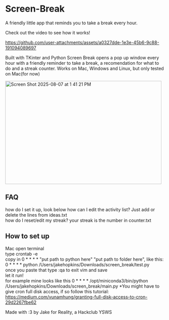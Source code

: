 # Screen-Break
A friendly little app that reminds you to take a break every hour.

Check out the video to see how it works!

https://github.com/user-attachments/assets/a0327dde-1e3e-45b6-9c88-191094089697


Built with TKinter and Python Screen Break opens a pop up window every hour with a friendly reminder to take a break, a recomendation for what to do and a streak counter.
Works on Mac, Windows and Linux, but only tested on Mac(for now)

<img width="495" height="326" alt="Screen Shot 2025-08-07 at 1 41 21 PM" src="https://github.com/user-attachments/assets/55ecb5ce-05b4-461e-bcd9-1d4fcb75d7ad" />

## FAQ
how do I set it up, look below
how can I edit the activity list?   Just add or delete the lines from ideas.txt    
how do I reset/edit my streak?  your streak is the number in counter.txt  

## How to set up
Mac
open terminal  
type crontab -e  
 copy in 0 * * * * "put path to python here" "put path to folder here", like this: 0 * * * * python /Users/jakehopkins/Downloads/screen_break/test.py  
once you paste that type :qa to exit vim and save  
let it run!  
for example mine looks like this 0 * * * * /opt/miniconda3/bin/python /Users/jakehopkins/Downloads/screen_break/main.py
*You might have to give cron full disk access, if so follow this tutorial: https://medium.com/vunamhung/granting-full-disk-access-to-cron-29d2267fbe62



Made with :3 by Jake for Reality, a Hackclub YSWS


